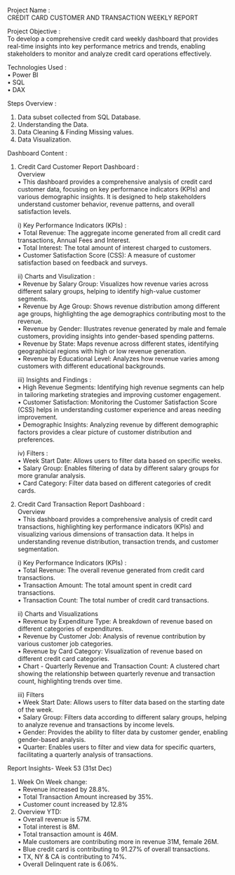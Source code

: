 Project Name :                                                                                                                                                                                          
     CREDIT CARD CUSTOMER AND TRANSACTION WEEKLY REPORT

Project Objective :                                                                                                                                                                                           
   To develop a comprehensive credit card weekly dashboard that provides real-time insights into key performance metrics and trends, enabling stakeholders to monitor and analyze credit card operations 
   effectively.

Technologies Used :                                                                                                                                                                                           
  • Power BI                                                                                                                                                                                                
  • SQL                                                                                                                                                                                                       
  • DAX

Steps Overview :                                                                                                                                                                                              
  1) Data subset collected from SQL Database.                                                                                                                                                                 
  2) Understanding the Data.                                                                                                                                                                                  
  3) Data Cleaning & Finding Missing values.                                                                                                                                                                  
  4) Data Visualization.                                                                                                                                                                                      
   
Dashboard Content :
1) Credit Card Customer Report Dashboard :                                                                                                                                                                    
   Overview                                                                                                                                                                                                   
    • This dashboard provides a comprehensive analysis of credit card customer data, focusing on key performance indicators (KPIs) and various demographic insights. It is designed to help stakeholders
      understand customer behavior, revenue patterns, and overall satisfaction levels.
   
   i) Key Performance Indicators (KPIs) :                                                                                                                                                                     
    • Total Revenue: The aggregate income generated from all credit card transactions, Annual Fees and Interest.                                                                                              
    • Total Interest: The total amount of interest charged to customers.                                                                                                                                      
    • Customer Satisfaction Score (CSS): A measure of customer satisfaction based on feedback and surveys.                                                                                                   
   
   ii) Charts and Visulization :                                                                                                                                                                              
    • Revenue by Salary Group: Visualizes how revenue varies across different salary groups, helping to identify high-value customer segments.                                                                
    • Revenue by Age Group: Shows revenue distribution among different age groups, highlighting the age demographics contributing most to the revenue.                                                       
    • Revenue by Gender: Illustrates revenue generated by male and female customers, providing insights into gender-based spending patterns.                                                                 
    • Revenue by State: Maps revenue across different states, identifying geographical regions with high or low revenue generation.                                                                           
    • Revenue by Educational Level: Analyzes how revenue varies among customers with different educational backgrounds.                                                                                       

   iii) Insights and Findings :                                                                                                                                                                               
    • High Revenue Segments: Identifying high revenue segments can help in tailoring marketing strategies and improving customer engagement.                                                                 
    • Customer Satisfaction: Monitoring the Customer Satisfaction Score (CSS) helps in understanding customer experience and areas needing improvement.                                                       
    • Demographic Insights: Analyzing revenue by different demographic factors provides a clear picture of customer distribution and preferences.                                                             

    iv) Filters :                                                                                                                                                                                             
    • Week Start Date: Allows users to filter data based on specific weeks.                                                                                                                                   
    • Salary Group: Enables filtering of data by different salary groups for more granular analysis.                                                                                                          
    • Card Category: Filter data based on different categories of credit cards.                                                                                                                                            
 2) Credit Card Transaction Report Dashboard :                                                                                                                                                               
    Overview                                                                                                                                                                                                 
    • This dashboard provides a comprehensive analysis of credit card transactions, highlighting key performance indicators (KPIs) and visualizing various dimensions of transaction data. It helps in 
    understanding revenue distribution, transaction trends, and customer segmentation.                                                                                                                        

    i) Key Performance Indicators (KPIs) :                                                                                                                                                                    
    • Total Revenue: The overall revenue generated from credit card transactions.                                                                                                                             
    • Transaction Amount: The total amount spent in credit card transactions.                                                                                                                             
    • Transaction Count: The total number of credit card transactions.                                                                                                                                       

    ii) Charts and Visualizations                                                                                                                                                                            
    • Revenue by Expenditure Type: A breakdown of revenue based on different categories of expenditures.                                                                                                    
    • Revenue by Customer Job: Analysis of revenue contribution by various customer job categories.                                                                                                         
    • Revenue by Card Category: Visualization of revenue based on different credit card categories.                                                                                                         
    • Chart - Quarterly Revenue and Transaction Count: A clustered chart showing the relationship between quarterly revenue and transaction count, highlighting trends over time.                             

    iii) Filters                                                                                                                                                                                              
    • Week Start Date: Allows users to filter data based on the starting date of the week.                                                                                                                   
    • Salary Group: Filters data according to different salary groups, helping to analyze revenue and transactions by income levels.                                                                         
    • Gender: Provides the ability to filter data by customer gender, enabling gender-based analysis.                                                                                                         
    • Quarter: Enables users to filter and view data for specific quarters, facilitating a quarterly analysis of transactions.                                                                                

Report Insights- Week 53 (31st Dec)                                                                                                                                                                          
   1) Week On Week change:                                                                                                                                                                                   
   • Revenue increased by 28.8%.                                                                                                                                                                              
   • Total Transaction Amount increased by 35%.                                                                                                                                                               
   • Customer count increased by 12.8%                                                                                                                                                                       
   2) Overview YTD:                                                                                                                                                                                       
   • Overall revenue is 57M.                                                                                                                                                                                  
   • Total interest is 8M.                                                                                                                                                                                    
   • Total transaction amount is 46M.                                                                                                                                                                         
   • Male customers are contributing more in revenue 31M, female 26M.                                                                                                                                         
   • Blue credit card is contributing to 91.27% of overall transactions.                                                                                                                                    
   • TX, NY & CA is contributing to 74%.                                                                                                                                                                      
   • Overall Delinquent rate is 6.06%.                                                                                                                                                                          
